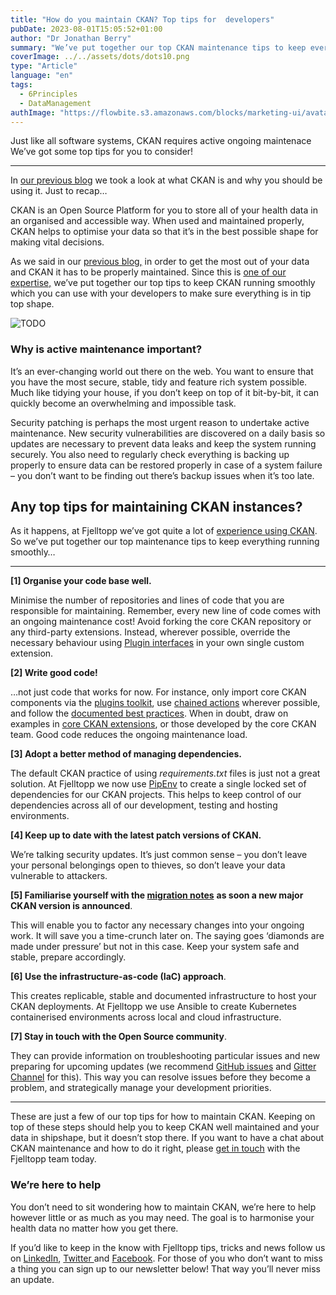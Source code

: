 ```yaml
---
title: "How do you maintain CKAN? Top tips for  developers"
pubDate: 2023-08-01T15:05:52+01:00
author: "Dr Jonathan Berry"
summary: "We’ve put together our top CKAN maintenance tips to keep everything running smoothly."
coverImage: ../../assets/dots/dots10.png
type: "Article"
language: "en"
tags:
  - 6Principles
  - DataManagement
authImage: "https://flowbite.s3.amazonaws.com/blocks/marketing-ui/avatars/bonnie-green.png"
---
```


Just like all software systems, CKAN requires active ongoing maintenace We’ve got some top tips for you to consider!

---

In [our previous blog](/fjelltopp-astro/articles/2023-05-20-how-to-maintain-ckan-so-you-can-save-lives/) we took a look at what CKAN is and why you should be using it. Just to recap…

CKAN is an Open Source Platform for you to store all of your health data in an organised and accessible way. When used and maintained properly, CKAN helps to optimise your data so that it’s in the best possible shape for making vital decisions.

As we said in our [previous blog,](/fjelltopp-astro/articles/2023-05-20-how-to-maintain-ckan-so-you-can-save-lives/) in order to get the most out of your data and CKAN it has to be properly maintained. Since this is [one of our expertise,](/fjelltopp-astro/services/data-catalogues-and-hubs/) we’ve put together our top tips to keep CKAN running smoothly which you can use with your developers to make sure everything is in tip top shape.

<Image class="w-full md:w-1/3 md:float-left md:mr-5" src="/fjelltopp-astro/src/assets/dots/dots2.jpg" alt="TODO"/>

### Why is active maintenance important?

It’s an ever-changing world out there on the web. You want to ensure that you have the most secure, stable, tidy and feature rich system possible. Much like tidying your house, if you don’t keep on top of it bit-by-bit, it can quickly become an overwhelming and impossible task.

Security patching is perhaps the most urgent reason to undertake active maintenance. New security vulnerabilities are discovered on a daily basis so updates are necessary to prevent data leaks and keep the system running securely. You also need to regularly check everything is backing up properly to ensure data can be restored properly in case of a system failure – you don’t want to be finding out there’s backup issues when it’s too late.

## Any top tips for maintaining CKAN instances?

As it happens, at Fjelltopp we’ve got quite a lot of [experience using CKAN](/fjelltopp-astro/projects/document-management-system-for-the-department-of-hiv-and-aids-malawi-moh/). So we’ve put together our top maintenance tips to keep everything running smoothly…

---

**\[1\] Organise your code base well.**

Minimise the number of repositories and lines of code that you are responsible for maintaining. Remember, every new line of code comes with an ongoing maintenance cost! Avoid forking the core CKAN repository or any third-party extensions. Instead, wherever possible, override the necessary behaviour using [Plugin interfaces](https://docs.ckan.org/en/2.10/extensions/plugin-interfaces.html) in your own single custom extension.

**\[2\] Write good code!**

…not just code that works for now. For instance, only import core CKAN components via the [plugins toolkit](https://docs.ckan.org/en/2.10/extensions/plugins-toolkit.html), use [chained actions](https://docs.ckan.org/en/2.10/extensions/plugins-toolkit.html#ckan.plugins.toolkit.ckan.plugins.toolkit.chained_action) wherever possible, and follow the [documented best practices](https://docs.ckan.org/en/2.10/extensions/best-practices.html). When in doubt, draw on examples in [core CKAN extensions](https://github.com/ckan/ckan/tree/master/ckanext), or those developed by the core CKAN team. Good code reduces the ongoing maintenance load.

**\[3\] Adopt a better method of managing dependencies.**

The default CKAN practice of using _requirements.txt_ files is just not a great solution. At Fjelltopp we now use [PipEnv](https://pipenv.pypa.io/) to create a single locked set of dependencies for our CKAN projects. This helps to keep control of our dependencies across all of our development, testing and hosting environments.

**\[4\] Keep up to date with the latest patch versions of CKAN.**

We’re talking security updates. It’s just common sense – you don’t leave your personal belongings open to thieves, so don’t leave your data vulnerable to attackers.

**\[5\] Familiarise yourself with the [migration notes](https://docs.ckan.org/en/2.10/changelog.html)** **as soon a new major CKAN version is announced**.

This will enable you to factor any necessary changes into your ongoing work. It will save you a time-crunch later on. The saying goes ‘diamonds are made under pressure’ but not in this case. Keep your system safe and stable, prepare accordingly.

**\[6\] Use the infrastructure-as-code (IaC) approach**.

This creates replicable, stable and documented infrastructure to host your CKAN deployments. At Fjelltopp we use Ansible to create Kubernetes containerised environments across local and cloud infrastructure.

**\[7\] Stay in touch with the Open Source community**.

They can provide information on troubleshooting particular issues and new preparing for upcoming updates (we recommend [GitHub issues](https://github.com/features/issues) and [Gitter Channel](https://app.gitter.im/#/room/#ckan_chat:gitter.im) for this). This way you can resolve issues before they become a problem, and strategically manage your development priorities.

---

These are just a few of our top tips for how to maintain CKAN. Keeping on top of these steps should help you to keep CKAN well maintained and your data in shipshape, but it doesn’t stop there. If you want to have a chat about CKAN maintenance and how to do it right, please [get in touch](/fjelltopp-astro/#contact) with the Fjelltopp team today.

### We’re here to help

You don’t need to sit wondering how to maintain CKAN, we’re here to help however little or as much as you may need. The goal is to harmonise your health data no matter how you get there.

If you’d like to keep in the know with Fjelltopp tips, tricks and news follow us on [LinkedIn](https://d38hhv04.eu1.hubspotlinksstarter.com/Ctc/X+113/d38HHV04/VVFkDR7DP3zVW6xxpYC3xy6DRW31NlPp4YwwKpN8DGmDm3lSc3V1-WJV7CgTWyW3BT0NQ5vfG-zW5HF5hL5YKSSdW1T2qV24GD1P1N2Lc_Kby9X_kW2MTh0V4M7xzZW7bGCHT2BDN1rW69pzlV464-pFW3YGV4f5t0NcgW3WKXyZ581lPbW7qs5jz8dK77QW613R7p2B3ffMW8dck081s383JW52dvCs2KHQmgN7VJrBQdkd_DW26pKQY4wM0frW8XKGpC1zFpDSW3zhWm25nhG8PN26jqD9tLsJqW5g0vLV8Qw7JKW1Bs1834MJ6P_N8FBMHtBSMzVW8y_TvW34w726VDtH4H2xzm_fV8gkBp20nMFF3gl61), [Twitter ](https://d38hhv04.eu1.hubspotlinksstarter.com/Ctc/X+113/d38HHV04/VVFkDR7DP3zVW6xxpYC3xy6DRW31NlPp4YwwKpN8DGmD33lSbNV1-WJV7CgV76W8hH-fF5MJ004W3sYrNp3qj-CCW15g8jt1N0hqXW4T91Tp2HFPGrW4zBPwZ5gCHhFW49YW3L3rXsRPW57M-xT7Ys5pVN5GLGnqhykNdVjqDqx8q-5tCW6_y1tl2FrRgFW11gVkZ666y9-W9g-kfg3kzZkNW7Jnnl86pQStMW1zD1t84cTHSdW4PthYG8DHNZwW2GrNtX6NNG_WW508ZwC5BKRXJW1s4SLs38NJ51W364SKH2m_h9sW69Bkck4PPKd7VVg72g8bMgHLW1wtL3Z6f-xpn35qB1)and [Facebook](https://d38hhv04.eu1.hubspotlinksstarter.com/Ctc/X+113/d38HHV04/VVFkDR7DP3zVW6xxpYC3xy6DRW31NlPp4YwwKpN8DGmD33lSbNV1-WJV7CgLKrW5g-DPc61qSqFW5dCzyb5F9jWbW4Qgd3494pdPWN32fywPtpyG9W4DbbdG5qS0wYN8hnYgHR0dnHW7vbfmn91SYnTW6yJQ334Mdf7kW63vX29748FQxW40YVYs5TCjh5V8pBRW25PlHYW3fZDyY55LvJ0N1ycG8519L3qW88kdGV48jmzmW8QfL0X262yQgW6vXT155rBzCJN3CdrT4y3xD2W667XJr8QrQwpW7HwVHp6rXHJsW23Hw5Q4QFhrKW8t-5g51VcGBrVHlldj5kvM2j32ZB1). For those of you who don’t want to miss a thing you can sign up to our newsletter below! That way you’ll never miss an update.
